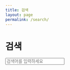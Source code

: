 ```yaml
---
title: 검색
layout: page
permalink: /search/
---
```


<h1>검색</h1>

<input type="text" id="search-input" placeholder="검색어를 입력하세요">

<div id="search-results"></div>

<script>
  const searchInput = document.getElementById('search-input');
  const searchResults = document.getElementById('search-results');

  searchInput.addEventListener('input', function() {
    const query = this.value.toLowerCase();
    searchResults.innerHTML = ''; // 검색 결과 초기화

    if (query.length > 0) {
      // Jekyll 검색 API 호출
      fetch('/search.json')
        .then(response => response.json())
        .then(data => {
          const results = data.filter(item => {
            return item.title.toLowerCase().includes(query) ||
                   item.content.toLowerCase().includes(query);
          });

          // 검색 결과 표시
          results.forEach(result => {
            const resultItem = document.createElement('div');
            resultItem.innerHTML = `<h3><a href="${result.url}">${result.title}</a></h3><p>${result.excerpt}</p>`;
            searchResults.appendChild(resultItem);
          });
        });
    }
  });
</script>